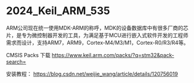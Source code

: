 # 2024_Keil_ARM_535
ARM公司现在统一使用MDK-ARM的称呼，MDK的设备数据库中有很多厂商的芯片，是专为微控制器开发的工具，为满足基于MCU进行嵌入式软件开发的工程师需求而设计，支持ARM7，ARM9，Cortex-M4/M3/M1，Cortex-R0/R3/R4等。                  

CMSIS Packs 下载
https://www.keil.arm.com/packs/?q=stm32&pack-search=

安装教程：
https://blog.csdn.net/weijie_wang/article/details/120756019
